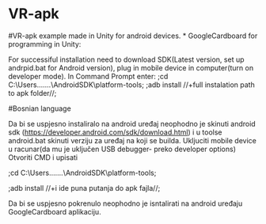 # VR-apk

#VR-apk example made in Unity for android devices. * GoogleCardboard for programming in Unity: 

For successiful installation need to download SDK(Latest version, set up andrpid.bat for Android version), plug in mobile device in computer(turn on developer mode).
In Command Prompt enter: 
;cd  C:\Users\....\...\AndroidSDK\platform-tools;
;adb install //+full instalation path to apk folder//;



#Bosnian language 

Da bi se uspjesno instaliralo na android uređaj neophodno je skinuti android sdk (https://developer.android.com/sdk/download.html) i  u toolse android.bat skinuti verziju za uređaj na koji se builda. 
Ukljuciti mobile device u racunar(da mu je uključen USB debugger- preko developer options)  
Otvoriti CMD i upisati 

 ;cd  C:\Users\....\...\AndroidSDK\platform-tools;
 
;adb install //+i ide puna putanja do apk fajla//;

Da bi se uspjesno pokrenulo neophodno je isntalirati na android uređaju GoogleCardboard aplikaciju. 

